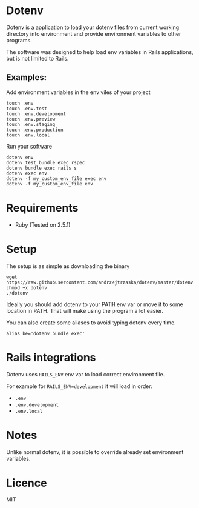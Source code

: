 # Dotenv

Dotenv is a application to load your dotenv files from current working directory into environment and provide environment variables to other programs.

The software was designed to help load env variables in Rails applications, but is not limited to Rails.

## Examples:

Add environment variables in the env viles of your project

    touch .env
    touch .env.test
    touch .env.development
    touch .env.preview
    touch .env.staging
    touch .env.production
    touch .env.local

Run your software

    dotenv env
    dotenv test bundle exec rspec
    dotenv bundle exec rails s
    dotenv exec env
    dotenv -f my_custom_env_file exec env
    dotenv -f my_custom_env_file env

# Requirements

- Ruby (Tested on 2.5.1)

# Setup

The setup is as simple as downloading the binary

    wget https://raw.githubusercontent.com/andrzejtrzaska/dotenv/master/dotenv
    chmod +x dotenv
    ./dotenv


Ideally you should add dotenv to your PATH env var or move it to some location in PATH. That will make using the program a lot easier.

You can also create some aliases to avoid typing dotenv every time.

    alias be='dotenv bundle exec'

# Rails integrations

Dotenv uses `RAILS_ENV` env var to load correct environment file.

For example for `RAILS_ENV=development` it will load in order:

- `.env`
- `.env.development`
- `.env.local`

# Notes

Unlike normal dotenv, it is possible to override already set environment variables.

# Licence

MIT
